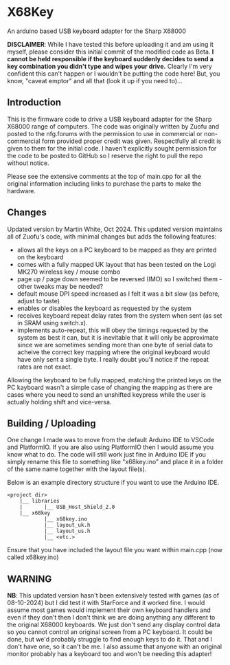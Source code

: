 X68Key
==

An arduino based USB keyboard adapter for the Sharp X68000

**DISCLAIMER**: While I have tested this before uploading it and am using it myself, please consider this 
initial commit of the modified code as Beta. **I cannot be held responsible if the keyboard
suddenly decides to send a key combination you didn't type and wipes your drive.** Clearly
I'm very confident this can't happen or I wouldn't be putting the code here! But, you know, "caveat emptor"
and all that (look it up if you need to)...

Introduction
--

This is the firmware code to drive a USB keyboard adapter for the Sharp X68000 range of computers.
The code was originally written by Zuofu and posted to the nfg.forums with the permission to use
in commercial or non-commercial form provided proper credit was given. Respectfully all credit is
given to them for the initial code. I haven't explicitly sought permission for the code to be
posted to GitHub so I reserve the right to pull the repo without notice.

Please see the extensive comments at the top of main.cpp for all the original information including
links to purchase the parts to make the hardware.

Changes
--
Updated version by Martin White, Oct 2024. This updated version maintains all of Zuofu's code, with
minimal changes but adds the following features:

- allows all the keys on a PC keyboard to be mapped as they are printed on the keyboard
- comes with a fully mapped UK layout that has been tested on the Logi MK270 wireless key / mouse combo
- page up / page down seemed to be reversed (IMO) so I switched them - other tweaks may be needed?
- default mouse DPI speed increased as I felt it was a bit slow (as before, adjust to taste)
- enables or disables the keyboard as requested by the system
- receives keyboard repeat delay rates from the system when sent (as set in SRAM using switch.x).
- implements auto-repeat, this will obey the timings requested by the system as best it can, but it is
  inevitable that it will only be approximate since we are sometimes sending more than one byte of serial 
  data to acheive the correct key mapping where the original keyboard would have only sent a single byte.
  I really doubt you'll notice if the repeat rates are not exact.

Allowing the keyboard to be fully mapped, matching the printed keys on the PC kayboard wasn't a simple case
of changing the mapping as there are cases where you need to send an unshifted keypress while the user is
actually holding shift and vice-versa.

Building / Uploading
--

One change I made was to move from the default Arduino IDE to VSCode and PlatformIO. If you are also using 
PlatformIO then I would assume you know what to do. The code will still work just fine in Arduino IDE if 
you simply rename this file to something like "x68key.ino" and place it in a folder of the same name 
together with the layout file(s).

Below is an example directory structure if you want to use the Arduino IDE.

	<project dir>
		|__ libraries
		|		|__ USB_Host_Shield_2.0
		|__ x68key
				|__ x68key.ino
				|__ layout_uk.h
				|__ layout_us.h
				|__ <etc.>

Ensure that you have included the layout file you want within main.cpp (now called x68key.ino)

WARNING
-
**NB**: This updated version hasn't been extensively tested with games (as of 08-10-2024) but I did test it
with StarForce and it worked fine. I would assume most games would implement their own keyboard
handlers and even if they don't then I don't think we are doing anything any different to the
original X68000 keyboards. We just don't send any display control data so you cannot control an
original screen from a PC keyboard. It could be done, but we'd probably struggle to find enough
keys to do it. That and I don't have one, so it can't be me. I also assume that anyone with an 
original monitor probably has a keyboard too and won't be needing this adapter!
